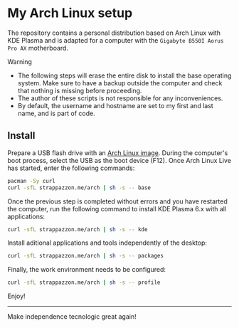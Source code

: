 # My Arch Linux setup

The repository contains a personal distribution based on Arch Linux with KDE Plasma and is adapted for a computer with the `Gigabyte B550I Aorus Pro AX` motherboard.

> [!Warning]
> - The following steps will erase the entire disk to install the base operating system. Make sure to have a backup outside the computer and check that nothing is missing before proceeding.
> - The author of these scripts is not responsible for any inconveniences.
> - By default, the username and hostname are set to my first and last name, and is part of code.

## Install

Prepare a USB flash drive with an [Arch Linux image](https://archlinux.org/download). During the computer's boot process, select the USB as the boot device (F12). Once Arch Linux Live has started, enter the following commands:

```bash
pacman -Sy curl
curl -sfL strappazzon.me/arch | sh -s -- base
```

Once the previous step is completed without errors and you have restarted the computer, run the following command to install KDE Plasma 6.x with all applications:

```bash
curl -sfL strappazzon.me/arch | sh -s -- kde
```

Install aditional applications and tools independently of the desktop:

```bash
curl -sfL strappazzon.me/arch | sh -s -- packages
```

Finally, the work environment needs to be configured:

```bash
curl -sfL strappazzon.me/arch | sh -s -- profile
```

Enjoy!

---

Make independence tecnologic great again!
